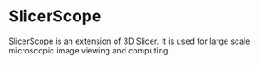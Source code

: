 # SlicerScope

SlicerScope is an extension of 3D Slicer. It is used for large scale
microscopic image viewing and computing.
